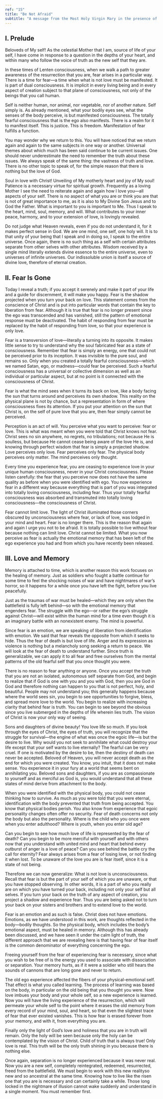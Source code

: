 ```yaml
---
ref: "15"
title: "Be Not Afraid"
subtitle: "A message from the Most Holy Virgin Mary in the presence of Her Divine Son, Jesus"
---
```


## I. Prelude

Beloveds of My self! As the celestial Mother that I am, source of life of your
self, I have come in response to a question in the depths of your heart, and
within many who follow the voice of truth as the new self that they are.

In these times of Lenten consciousness, when we walk a path to greater
awareness of the resurrection that you are, fear arises in a particular way.
There is a time for fear—a time when what is not love must be manifested. It is
part of dual consciousness. It is implicit in every living being and in every
aspect of creation subject to that plane of consciousness, not only of the
beings that you call human.

Self is neither human, nor animal, nor vegetable, nor of another nature. Self
simply is. As already mentioned, what your bodily eyes see, what the senses of
the body perceive, is but manifested consciousness. The totally fearful
consciousness that is the ego also manifests. There is a realm for it to
manifest itself. This is justice. This is freedom. Manifestation of fear
fulfills a function.

You may wonder why we return to this. You will have noticed that we return
again and again to the same subjects in one way or another. Universal themes
about which much has been said continue to be current issues. One should never
underestimate the need to remember the truth about these issues. We always
speak of the same thing: the vastness of truth and love. There is no other
topic to speak of, for the simple reason that there is nothing but the love of
God.

Soul in love with Christ! Unveiling of My motherly heart and joy of My soul!
Patience is a necessary virtue for spiritual growth. Frequently as a loving
Mother I see the need to reiterate again and again how I love you—all aspects
of your self. There is no aspect of what you are or think you are that is not
of great importance to me, as it is also to My Divine Son Jesus and to God the
Father. What is important to you is important to Me. Thus I speak to the heart,
mind, soul, memory, and will. What contributes to your inner peace, harmony,
and to your extension of love, is lovingly revealed.

Do not judge what Heaven reveals, even if you do not understand it, for it
makes perfect sense in God. We are one mind, one self, one holy will. It is to
that unity of your being that I speak and in doing so, I speak to the entire
universe. Once again, there is no such thing as a self with certain attributes
separate from other selves with other attributes. Wisdom received by a single
mind literally extends divine essence to the entire universe, even to universes
of infinite universes. Our indissoluble union is itself a source of divine
love, therefore of eternal creation.

## II. Fear Is Gone

Today I reveal a truth; if you accept it serenely and make it part of your life
and a guide for discernment, it will make you happy. Fear is the shadow
projected when you turn your back on love. This statement comes from the
conscience of Christ and is put into particular words that contain the key to
liberation from fear. Although it is true that fear is no longer present since
the ego was transcended and has vanished, still the pattern of emotional
response must be deactivated. The habit of responding from fear must be
replaced by the habit of responding from love, so that your experience is only
love.

Fear is a transversion of love—literally a turning into its opposite. It makes
little sense to try to understand why the soul fabricated fear as a state of
consciousness. Remember that fear is simply an energy, one that could not be
perceived prior to its inception. It was invisible to the pure soul, and
remains so. Only when you created a totally fearful consciousness—which we
named Satan, ego, or madness—could fear be perceived. Such a fearful
consciousness has a universal or collective dimension as well as an individual
or particular aspect, but at no point is it connected with the consciousness of
Christ.

Fear is what the mind sees when it turns its back on love, like a body facing
the sun that turns around and perceives its own shadow. This reality on the
physical plane is not by chance, but a representation in form of where
consciousness fixes its attention. If you put your attention on the sun that
Christ is, on the self of pure love that you are, then fear simply cannot be
perceived.

Perception is an act of will. You perceive what you want to perceive: fear or
love. This is what was meant when you were told that Christ knows not fear.
Christ sees no sin anywhere, no regrets, no tribulations; not because He is
soulless, but because He cannot cease being aware of the love He is, and
knowing through perfect wisdom that fear is simply a projected shadow. Love
perceives only love. Fear perceives only fear. The physical body perceives only
matter. The mind perceives only thought.

Every time you experience fear, you are ceasing to experience love in your
unique human consciousness, never in your Christ consciousness. Please listen
carefully: the fear that you perceive now does not have the same quality as
before when you were identified with ego. You now experience fear in a
different way because everything that is part of you was integrated into
totally loving consciousness, including fear. Thus your totally fearful
consciousness was absorbed and transmuted into totally loving consciousness—the
consciousness of Christ.

Fear cannot limit love. The light of Christ illuminated those corners obscured
by unconsciousness where fear, or lack of love, was lodged in your mind and
heart. Fear is no longer there. This is the reason that again and again I urge
you not to be afraid. It is totally possible to live without fear because
nothing can limit love. Christ cannot be limited. What you now perceive as fear
is actually the emotional memory that has been left of the ego experience you
had and from which you have recently been released.

## III. Love and Memory

Memory is attached to time, which is another reason this work focuses on the
healing of memory. Just as soldiers who fought a battle continue for some time
to feel the shocking noises of war and have nightmares of war’s horror, so it
happens for a while once you have left the fight, before you live peacefully.

Just as the traumas of war must be healed—which they are only when the
battlefield is fully left behind—so with the emotional memory that engenders
fear. The struggle with the ego—or rather the ego’s struggle against
Christ—will exist within the human mind for a time even though it is an
imaginary battle with an nonexistent enemy. The mind is powerful.

Since fear is an emotion, we are speaking of liberation from identification
with emotion. We said that fear reveals the opposite from which it seeks to
hide. Thus the fear of death is but love of life. Anger and its expression as
violence is nothing but a melancholy song seeking a return to peace. We will
look at the fear of death to understand further. Since truth is generalizable,
we can apply it to all fear and free ourselves from the mental patterns of the
old fearful self that you once thought you were.

There is no reason to fear anything or anyone. Once you accept the truth that
you are not an isolated, autonomous self separate from God, and begin to
realize that if God is one with you and you with God, then you are God in God
and therefore nothing can happen to you that is not perfect, holy, and
beautiful. People may not understand you; this generally happens because where
the world sees sin, you begin to see opportunities to forgive, bless, and
spread more love to the world. You begin to realize with increasing clarity
that behind fear is truth. You can begin to see beyond the obvious since you
live submerged in the depths of life wherein lies truth. The vision of Christ
is now your only way of seeing.

Sons and daughters of divine beauty! You love life so much. If you look through
the eyes of Christ, the eyes of truth, you will recognize that the struggle for
survival—the engine of what was once the egoic life—is but the desire to live.
Why would you not seek to annihilate what could destroy your life except that
your self wants to live eternally? The fearful can be very cruel. If one is
motivated by the desire to be, then the destiny of death can never be accepted.
Beloved of Heaven, you will never accept death as the end for which you were
created. You know, you intuit, that it does not make sense. You experience it
in your fury at a world that seems bent on annihilating you. Beloved sons and
daughters, if you are as compassionate to yourself and as merciful as God is,
you would understand that all these states of mind derive from attachment to
the body.

When you were identified with the physical body, you could not cease thinking
how to survive. As much as you were told that you were eternal, identification
with the body prevented that truth from being accepted. You know that physical
bodies perish. You also know from experience that egoic personality changes
often offer no security. Fear of death concerns not only the body but also the
personality. Where is the child who you once were when you enter adulthood?
Where is youth, when you enter old age?

Can you begin to see how much love of life is represented by the fear of death?
Can you begin to be more merciful with yourself and with others now that you
understand with united mind and heart that behind every outburst of anger is a
love of peace? Can you see behind the battle cry the call for eternity? Fear
always arises from a fear of losing love, or not finding it when lost. To be
unaware of the love you are is fear itself, since it is a state of not being.

Therefore we can now generalize: What is not love is unconsciousness. Recall
that fear is but the part of your self of which you are unaware, or that you
have stopped observing. In other words, it is a part of who you really are on
which you have turned your back, including not only your self but all selves.
If you turn your back on the truth of any aspect of creation, you project a
shadow and experience fear. Thus you are being asked not to turn your back on
your sisters and brothers and to extend love to the world.

Fear is an emotion and as such is false. Christ does not have emotions.
Emotions, as we have understood in this work, are thoughts reflected in the
body—bodily thoughts. So the physical body, which includes the body’s
emotional aspect, must be healed in memory. Although this has already been
discussed, and we have seen it under the calm light of truth, the different
approach that we are revealing here is that having fear of fear itself is the
common denominator of everything concerning the ego.

Freeing yourself from the fear of experiencing fear is necessary, since what
you wish to be free of is the energy you used to associate with dissociation or
separation. Your memory hurts, as if it were a soldier who still hears the
sounds of cannons that are long gone and never to return.

The old ego experience affected the fibers of your physical-emotional self.
That effect is what you called learning. The process of learning was based on
the body, in particular on the old being that you thought you were. Now love
imbues your body and your whole self, so a new experience is learned. Now you
will have the living experience of the resurrection, which will permeate your
whole self to the point where it erases the old memory from every record of
your mind, soul, and heart, so that even the slightest trace of fear that ever
existed vanishes. This is how fear is erased forever from your memory, and with
it, from everything you are.

Finally only the light of God’s love and holiness that you are in truth will
remain. Only the holy will be seen because only the holy can be contemplated by
the vision of Christ. Child of truth that is always true! Only love is real.
This truth will be the only truth shining in you because there is nothing else.

Once again, separation is no longer experienced because it was never real. Now
you are a new self, completely reintegrated, redeemed, resurrected, freed from
the battlefield. We must begin to work with this new realityso new and so
ancestral at the same time. Knowing how to live like the risen one that you are
is necessary and can certainly take a while. Those long locked in the nightmare
of illusion cannot wake suddenly and understand in a single moment. You must
remember first.

